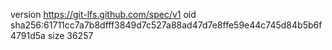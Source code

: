 version https://git-lfs.github.com/spec/v1
oid sha256:61711cc7a7b8dfff3849d7c527a88ad47d7e8ffe59e44c745d84b5b6f4791d5a
size 36257
